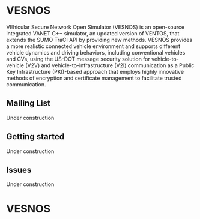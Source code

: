 # VESNOS #

VEhicular Secure Network Open Simulator (VESNOS) is an open-source integrated VANET C++ simulator, an updated version of VENTOS, that extends the SUMO TraCI API by providing new methods. VESNOS provides a more realistic connected vehicle environment and supports different vehicle dynamics and driving behaviors, including conventional vehicles and CVs, using the US-DOT message security solution for vehicle-to-vehicle (V2V) and vehicle-to-infrastructure (V2I) communication as a Public Key Infrastructure (PKI)-based approach that employs highly innovative methods of encryption and certificate management to facilitate trusted communication.

## Mailing List ##

Under construction

## Getting started ##

Under construction

## Issues ##

Under construction


# VESNOS
